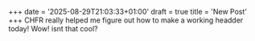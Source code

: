 +++
date = '2025-08-29T21:03:33+01:00'
draft = true
title = 'New Post'
+++
CHFR really helped me figure out how to make a working headder today! Wow! isnt that cool?